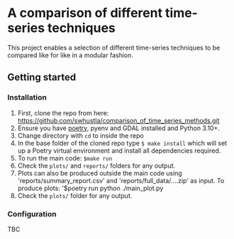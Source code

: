 # A comparison of different time-series techniques

This project enables a selection of different time-series techniques to be compared like for like in a modular fashion.

## Getting started

### Installation
1. First, clone the repo from here: https://github.com/swhustla/comparison_of_time_series_methods.git
2. Ensure you have [poetry](https://python-poetry.org/), pyenv and GDAL installed and Python 3.10+.
3. Change directory with `cd` to inside the repo
4. In the base folder of the cloned repo type `$ make install` which will set up a Poetry virtual environment and install all dependencies required.
5. To run the main code: `$make run`
6. Check the `plots/` and `reports/` folders for any output.
7. Plots can also be produced outside the main code using 'reports/summary_report.csv' and 'reports/full_data/....zip' as input. To produce plots: '$poetry run python ./main_plot.py
8.  Check the `plots/` folder for any output.

### Configuration

TBC
